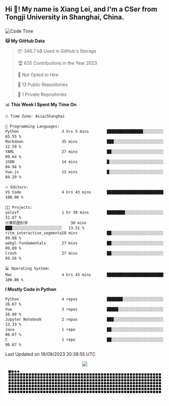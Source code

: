 <h2 align="left">Hi 👋! My name is Xiang Lei, and I'm a CSer from Tongji University in Shanghai, China.</h2>

###

<!--START_SECTION:waka-->
![Code Time](http://img.shields.io/badge/Code%20Time-229%20hrs%2049%20mins-blue)

**🐱 My GitHub Data** 

> 📦 346.7 kB Used in GitHub's Storage 
 > 
> 🏆 635 Contributions in the Year 2023
 > 
> 🚫 Not Opted to Hire
 > 
> 📜 13 Public Repositories 
 > 
> 🔑 1 Private Repositories 
 > 
📊 **This Week I Spent My Time On** 

```text
🕑︎ Time Zone: Asia/Shanghai

💬 Programming Languages: 
Python                   3 hrs 5 mins        ████████████████░░░░░░░░░   65.55 % 
Markdown                 35 mins             ███░░░░░░░░░░░░░░░░░░░░░░   12.59 % 
YAML                     27 mins             ██░░░░░░░░░░░░░░░░░░░░░░░   09.64 % 
JSON                     14 mins             █░░░░░░░░░░░░░░░░░░░░░░░░   04.94 % 
Vue.js                   12 mins             █░░░░░░░░░░░░░░░░░░░░░░░░   04.29 % 

🔥 Editors: 
VS Code                  4 hrs 43 mins       █████████████████████████   100.00 % 

🐱‍💻 Projects: 
yolov7                   1 hr 30 mins        ████████░░░░░░░░░░░░░░░░░   31.87 % 
计算机图形学                   38 mins             ███░░░░░░░░░░░░░░░░░░░░░░   13.51 % 
ritm_interactive_segmenta28 mins             ██░░░░░░░░░░░░░░░░░░░░░░░   09.88 % 
webgl-fundamentals       27 mins             ██░░░░░░░░░░░░░░░░░░░░░░░   09.69 % 
Crash                    27 mins             ██░░░░░░░░░░░░░░░░░░░░░░░   09.56 % 

💻 Operating System: 
Mac                      4 hrs 43 mins       █████████████████████████   100.00 % 
```

**I Mostly Code in Python** 

```text
Python                   4 repos             ███████░░░░░░░░░░░░░░░░░░   26.67 % 
Vue                      3 repos             █████░░░░░░░░░░░░░░░░░░░░   20.00 % 
Jupyter Notebook         2 repos             ███░░░░░░░░░░░░░░░░░░░░░░   13.33 % 
Java                     1 repo              ██░░░░░░░░░░░░░░░░░░░░░░░   06.67 % 
C                        1 repo              ██░░░░░░░░░░░░░░░░░░░░░░░   06.67 % 
```




 Last Updated on 18/09/2023 20:38:55 UTC
<!--END_SECTION:waka-->

<div align="center">
  <img src="https://github-readme-stats.vercel.app/api?username=Lei00764&show_icons=true&theme=radical" />
 </div>

 <div align="center">

<picture>
  <source media="(prefers-color-scheme: dark)" srcset="https://raw.githubusercontent.com/Lei00764/Lei00764/output/github-contribution-grid-snake-dark.svg">
  <source media="(prefers-color-scheme: light)" srcset="https://raw.githubusercontent.com/Lei00764/Lei00764/output/github-contribution-grid-snake.svg">
  <img alt="github contribution grid snake animation" src="https://raw.githubusercontent.com/Lei00764/Lei00764/output/github-contribution-grid-snake.svg">
</picture>

</div>




